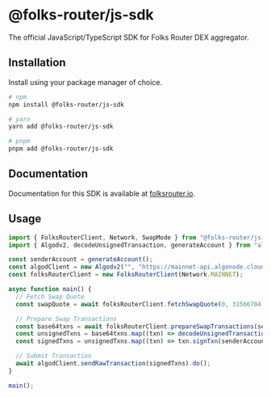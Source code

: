 # @folks-router/js-sdk

The official JavaScript/TypeScript SDK for Folks Router DEX aggregator.

## Installation

Install using your package manager of choice.

```sh
# npm
npm install @folks-router/js-sdk

# yarn
yarn add @folks-router/js-sdk

# pnpm
pnpm add @folks-router/js-sdk
```

## Documentation

Documentation for this SDK is available at [folksrouter.io](https://folksrouter.io/docs/sdk/overview/).

## Usage

```ts
import { FolksRouterClient, Network, SwapMode } from "@folks-router/js-sdk";
import { Algodv2, decodeUnsignedTransaction, generateAccount } from "algosdk";

const senderAccount = generateAccount();
const algodClient = new Algodv2("", "https://mainnet-api.algonode.cloud/", 443);
const folksRouterClient = new FolksRouterClient(Network.MAINNET);

async function main() {
  // Fetch Swap Quote
  const swapQuote = await folksRouterClient.fetchSwapQuote(0, 31566704, BigInt(10e6), SwapMode.FIXED_INPUT);

  // Prepare Swap Transactions
  const base64txns = await folksRouterClient.prepareSwapTransactions(senderAccount.addr, BigInt(10), swapQuote);
  const unsignedTxns = base64txns.map((txn) => decodeUnsignedTransaction(Buffer.from(txn, "base64")));
  const signedTxns = unsignedTxns.map((txn) => txn.signTxn(senderAccount.sk));

  // Submit Transaction
  await algodClient.sendRawTransaction(signedTxns).do();
}

main();
```

